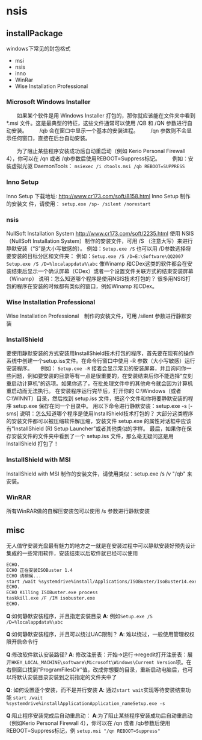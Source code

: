 # nsis

## installPackage

windows下常见的封包格式
* msi
* nsis
* inno
* WinRar
* Wise Installation Professional


### Microsoft Windows Installer
　　如果某个软件是用 Windows Installer 打包的，那你就应该能在文件夹中看到 *.msi 文件。这是最典型的特征，这些文件通常可以使用 /QB 和 /QN 参数进行自动安装。
　　/qb 会在窗口中显示一个基本的安装进程。
　　/qn 参数则不会显示任何窗口，直接在后台自动安装。

　　为了阻止某些程序安装成功后自动重启动（例如 Kerio Personal Firewall 4），你可以在 /qn 或者 /qb参数后使用REBOOT=Suppress标记。
　　例如：安装虚拟光驱 DaemonTools：
    `msiexec /i dtools.msi /qb REBOOT=SUPPRESS`

### Inno Setup
Inno Setup  下载地址: http://www.cr173.com/soft/8158.html
Inno Setup 制作的安装文 件，请使用：
`setup.exe /sp- /silent /norestart`
### nsis

NullSoft Installation System  http://www.cr173.com/soft/2235.html
使用 NSIS（NullSoft Installation System）制作的安装文件，可用 /S （注意大写）来进行静默安装（“S”是大小写敏感的）。
例如：`Setup.exe /S`
也可以用 /D参数选择将要安装的目标分区和文件夹：
例如：`Setup.exe /S /D=E:\Software\QQ2007`
`Setup.exe /S /D=%localappdata%\abc`
像Winamp 和CDex这类的软件都会在安装结束后显示一个确认屏幕（CDex）或者一个设置文件关联方式的结束安装屏幕（Winamp）
说明：怎么知道哪个程序是使用NSIS技术打包的？
很多用NSIS打包的程序在安装的时候都有类似的窗口，例如Winamp 和CDex。

### Wise Installation Professional
Wise Installation Professional　制作的安装文件，可用 /silent 参数进行静默安装

### InstallShield  
要使用静默安装的方式安装用InstallShield技术打包的程序，首先要在现有的操作系统中创建一个setup.iss文件。在命令行窗口中使用 -R 参数（大小写敏感）运行安装程序。　　例如：
`Setup.exe -R`
接着会显示常见的安装屏幕，并且询问你一些问题，例如要安装的目录等有一点是很重要的，在安装结束后你不能选择“立刻重启动计算机”的选项。如果你选了，在批处理文件中的其他命令就会因为计算机重启动而无法执行。
在安装程序运行完毕后，打开你的 C:\Windows（或者C:\WINNT）目录，然后找到 setup.iss 文件，把这个文件和你将要静默安装的程序 setup.exe 保存在同一个目录中。
用以下命令进行静默安装：setup.exe -s [-sms]
说明：怎么知道哪个程序是使用InstallShield技术打包的？
大部分这类程序的安装文件都可以被压缩软件解压缩，安装文件 setup.exe 的属性对话框中应该有“InstallShield (R) Setup Launcher”或者其他类似的字样。
最后，如果你在保存安装文件的文件夹中看到了一个 setup.iss 文件，那么毫无疑问这是用 InstallShield 打包了！

### InstallShield with MSI
InstallShield with MSI 制作的安装文件，请使用类似：setup.exe /s /v "/qb" 来安装。

### WinRAR
所有WinRAR做的自解压安装包可以使用 /s 参数进行静默安装
## misc

无人值守安装光盘最有魅力的地方之一就是在安装过程中可以静默安装好预先设计集成的一些常用软件，安装结束以后软件就已经可以使用
``` bash
ECHO.
ECHO 正在安装ISOBuster 1.4
ECHO 请稍候...
start /wait %systemdrive%install/Applications/ISOBuster/IsoBuster14.exe /VERYSILENT /SP-
ECHO.
ECHO Killing ISOBuster.exe process
taskkill.exe /F /IM isobuster.exe
ECHO.
```

**Q**:如何静默安装程序，并且指定安装目录
**A**:  例如`Setup.exe /S /D=%localappdata%\abc`

**Q**:如何静默安装程序，并且可以绕过UAC限制？
**A**: 难以绕过，一般使用管理权权限开启命令行

**Q**:修改软件默认安装路径?
**A**: 修改注册表：开始→运行→regedit打开注册表：展开`HKEY_LOCAL_MACHINE\software\Microsoft\Windows\Current Version`项。在右侧窗口找到“ProgramFilesDir”值，改成你想要的目录，重新启动电脑后，也可以将默认安装目录安装到之前指定的文件夹中了


**Q**: 如何设置逐个安装，而不是并行安装
**A**: 通过`start wait`实现等待安装结束功能
`start /wait %systemdrive%installApplicationApplication_nameSetup.exe -s`


**Q**:阻止程序安装完成后自动重启动：
**A**:为了阻止某些程序安装成功后自动重启动（例如Kerio Personal Firewall 4），你可以在 /qn 或者 /qb参数后使用REBOOT=Suppress标记，例
`setup.msi "/qn REBOOT=Suppress"`
